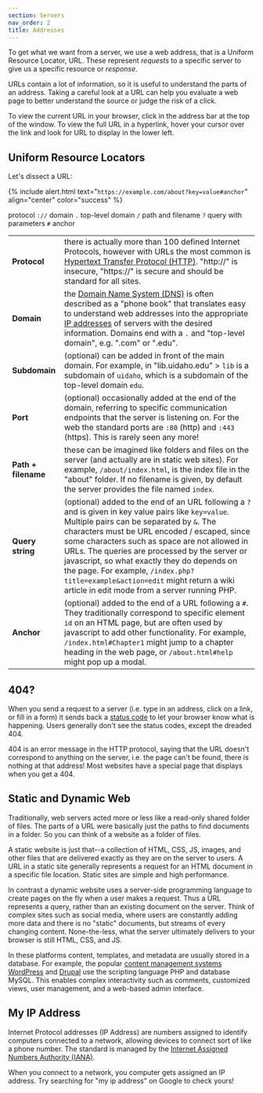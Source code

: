 ```yaml
---
section: Servers
nav_order: 2
title: Addresses
---
```


To get what we want from a server, we use a web address, that is a Uniform Resource Locator, <span class="term">URL</span>.
These represent *requests* to a specific server to give us a specific resource or *response*.

URLs contain a lot of information, so it is useful to understand the parts of an address.
Taking a careful look at a URL can help you evaluate a web page to better understand the source or judge the risk of a click.

To view the current URL in your browser, click in the address bar at the top of the window. 
To view the full URL in a hyperlink, hover your cursor over the link and look for URL to display in the lower left.

## Uniform Resource Locators

Let's dissect a URL:

{% include alert.html text="`https://example.com/about?key=value#anchor`" align="center" color="success" %}

protocol `://` domain `.` top-level domain `/` path and filename `?` query with parameters `#` anchor

<table class="table table-bordered table-striped mb-5">
    <tbody>
        <tr>
            <td><strong>Protocol</strong></td>
            <td>there is actually more than 100 defined Internet Protocols, however with URLs the most common is <a href="https://en.wikipedia.org/wiki/Hypertext_Transfer_Protocol">Hypertext Transfer Protocol (HTTP)</a>. "http://" is insecure, "https://" is secure and should be standard for all sites.</td>
        </tr>
        <tr>
            <td><strong>Domain</strong></td>
            <td>the <a href="https://en.wikipedia.org/wiki/Domain_Name_System">Domain Name System (DNS)</a> is often described as a "phone book" that translates easy to understand web addresses into the appropriate <a href="https://en.wikipedia.org/wiki/IP_address">IP addresses</a> of servers with the desired information. Domains end with a <code>.</code> and "top-level domain", e.g. ".com" or ".edu".</td>
        </tr>
        <tr>
            <td><strong>Subdomain</strong></td>
            <td>(optional) can be added in front of the main domain. For example, in "lib.uidaho.edu" > <code>lib</code> is a subdomain of <code>uidaho</code>, which is a subdomain of the top-level domain <code>edu</code>.</td>
        </tr>
        <tr>
            <td><strong>Port</strong></td>
            <td>(optional) occasionally added at the end of the domain, referring to specific communication endpoints that the server is listening on. For the web the standard ports are <code>:80</code> (http) and <code>:443</code> (https). This is rarely seen any more!</td>
        </tr>
        <tr>
            <td><strong>Path + filename</strong></td>
            <td>these can be imagined like folders and files on the server (and actually are in static web sites). For example, <code>/about/index.html</code>, is the index file in the "about" folder. If no filename is given, by default the server provides the file named <code>index</code>.</td>
        </tr>
        <tr>
            <td><strong>Query string</strong></td>
            <td>(optional) added to the end of an URL following a <code>?</code> and is given in key value pairs like <code>key=value</code>. Multiple pairs can be separated by <code>&</code>. The characters must be URL encoded / escaped, since some characters such as space are not allowed in URLs. The queries are processed by the server or javascript, so what exactly they do depends on the page. For example, <code>/index.php?title=example&action=edit</code> might return a wiki article in edit mode from a server running PHP.</td>
        </tr>
        <tr>
            <td><strong>Anchor</strong></td>
            <td>(optional) added to the end of a URL following a <code>#</code>. They traditionally correspond to specific element <code>id</code> on an HTML page, but are often used by javascript to add other functionality. For example, <code>/index.html#Chapter1</code> might jump to a chapter heading in the web page, or <code>/about.html#help</code> might pop up a modal.</td>
        </tr>
    </tbody>
</table>

## 404?

When you send a request to a server (i.e. type in an address, click on a link, or fill in a form) it sends back a [status code](https://developer.mozilla.org/en-US/docs/Web/HTTP/Status) to let your browser know what is happening. 
Users generally don't see the status codes, except the dreaded 404. 

404 is an error message in the HTTP protocol, saying that the URL doesn't correspond to anything on the server, i.e. the page can't be found, there is nothing at that address!
Most websites have a special page that displays when you get a 404.

## Static and Dynamic Web

Traditionally, web servers acted more or less like a read-only shared folder of files. 
The parts of a URL were basically just the paths to find documents in a folder.
So you can think of a website as a folder of files.

A <span class="term">static website</span> is just that--a collection of HTML, CSS, JS, images, and other files that are delivered exactly as they are on the server to users. 
A URL in a static site generally represents a request for an HTML document in a specific file location.
Static sites are simple and high performance.

In contrast a <span class="term">dynamic website</span> uses a server-side programming language to create pages on the fly when a user makes a request. 
Thus a URL represents a query, rather than an existing document on the server. 
Think of complex sites such as social media, where users are constantly adding more data and there is no "static" documents, but streams of every changing content.
None-the-less, what the server ultimately delivers to your browser is still HTML, CSS, and JS.

In these platforms content, templates, and metadata are usually stored in a database. 
For example, the popular [content management systems](https://en.wikipedia.org/wiki/Content_management_system) [WordPress](https://wordpress.com/) and [Drupal](https://www.drupal.org/) use the scripting language PHP and database MySQL.
This enables complex interactivity such as comments, customized views, user management, and a web-based admin interface.

## My IP Address

Internet Protocol addresses (IP Address) are numbers assigned to identify computers connected to a network, allowing devices to connect sort of like a phone number.
The standard is managed by the [Internet Assigned Numbers Authority (IANA)](https://en.wikipedia.org/wiki/Internet_Assigned_Numbers_Authority).

When you connect to a network, you computer gets assigned an IP address.
Try searching for "my ip address" on Google to check yours!

